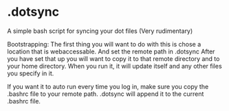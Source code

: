 # .dotsync
A simple bash script for syncing your dot files (Very rudimentary)


Bootstrapping:
The first thing you will want to do with this is chose a location that is webaccessable. And set the remote path in .dotsync
After you have set that up you will want to copy it to that remote directory and to your home directory. 
When you run it, it will update itself and any other files you specify in it. 

If you want it to auto run every time you log in, make sure you copy the .bashrc file to your remote path. .dotsync will append it to the current .bashrc file.
